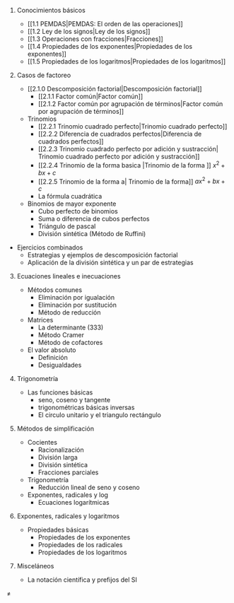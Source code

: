1. Conocimientos básicos
	- [[1.1 PEMDAS|PEMDAS: El orden de las operaciones]]
	- [[1.2 Ley de los signos|Ley de los signos]]
	- [[1.3 Operaciones con fracciones|Fracciones]]
	- [[1.4 Propiedades de los exponentes|Propiedades de los exponentes]]
	- [[1.5 Propiedades de los logaritmos|Propiedades de los logaritmos]]

2. Casos de factoreo
	- [[2.1.0 Descomposición factorial|Descomposición factorial]]
		- [[2.1.1 Factor común|Factor común]]
		- [[2.1.2 Factor común por agrupación de términos|Factor común por agrupación de términos]]
	- Trinomios
		- [[2.2.1 Trinomio cuadrado perfecto|Trinomio cuadrado perfecto]]
		- [[2.2.2 Diferencia de cuadrados perfectos|Diferencia de cuadrados perfectos]]
		- [[2.2.3 Trinomio cuadrado perfecto por adición y sustracción| Trinomio cuadrado perfecto por adición y sustracción]]
		- [[2.2.4 Trinomio de la forma basica |Trinomio de la forma ]] $x^{2}+bx+c$
		- [[2.2.5 Trinomio de la forma a| Trinomio de la forma]] $ax^{2}+bx+c$
		- La fórmula cuadrática
	- Binomios de mayor exponente
		- Cubo perfecto de binomios
		- Suma o diferencia de cubos perfectos
		- Triángulo de pascal
		- División sintética (Método de Ruffini)
- Ejercicios combinados
	- Estrategias y ejemplos de descomposición factorial
	- Aplicación de la división sintética y un par de estrategias

3. Ecuaciones lineales e inecuaciones
	- Métodos comunes
		- Eliminación por igualación
		- Eliminación por sustitución
		- Método de reducción
	- Matrices
		- La determinante (333)
		- Método Cramer
		- Método de cofactores
	- El valor absoluto
		- Definición
		- Desigualdades

4. Trigonometría
	- Las funciones básicas
		- seno, coseno y tangente
		- trigonométricas básicas inversas
		- El circulo unitario y el triangulo rectángulo
		<div class="page-break" style="page-break-before: always;"></div>

5. Métodos de simplificación
	- Cocientes
		- Racionalización
		- División larga
		- División sintética
		- Fracciones parciales
	- Trigonometría
		- Reducción lineal de seno y coseno
	- Exponentes, radicales y log
		- Ecuaciones logarítmicas
	
6. Exponentes, radicales y logaritmos
	- Propiedades básicas
		- Propiedades de los exponentes
		- Propiedades de los radicales
		- Propiedades de los logaritmos
7. Misceláneos
	- La notación científica y prefijos del SI

$\neq$